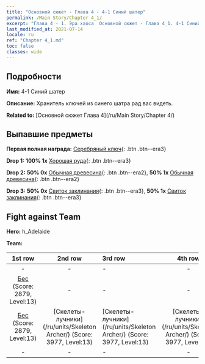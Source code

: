 ```yaml
---
title: "Основной сюжет - Глава 4 - 4-1 Синий шатер"
permalink: /Main Story/Chapter 4_1/
excerpt: "Глава 4 - 1. Эра хаоса  Основной сюжет - Глава 4_1. 4-1 Синий шатер"
last_modified_at: 2021-07-14
locale: ru
ref: "Chapter 4_1.md"
toc: false
classes: wide
---
```


## Подробности

 **Имя:** 4-1 Синий шатер

 **Описание:** Хранитель ключей из синего шатра рад вас видеть.

 **Related to:** [Основной сюжет Глава 4](/ru/Main Story/Chapter 4/)

## Выпавшие предметы

 **Первая полная награда:** [Серебряный ключ](/ItemsRU/con_693/){: .btn .btn--era3}

 **Drop 1:** **100% 1x** [Хорошая руда](/ItemsRU/mat_12/){: .btn .btn--era3}

 **Drop 2:** **50% 0x** [Обычная древесина](/ItemsRU/mat_7/){: .btn .btn--era2}, **50% 1x** [Обычная древесина](/ItemsRU/mat_7/){: .btn .btn--era2}

 **Drop 3:** **50% 0x** [Свиток заклинания](/ItemsRU/con_694/){: .btn .btn--era3}, **50% 1x** [Свиток заклинания](/ItemsRU/con_694/){: .btn .btn--era3}


## Fight against Team
 **Hero:** h_Adelaide

 **Team:**


  | 1st row | 2nd row | 3rd row | 4th row |
  |:----:|:----:|:----|:----:|
  | - | - | - | - |
  | [Бес](/ru/units/Imp/) (Score: 2879, Level:13)  | - | - | - |
  | [Бес](/ru/units/Imp/) (Score: 2879, Level:13)  | [Скелеты-лучники](/ru/units/Skeleton Archer/) (Score: 3977, Level:13)  | [Скелеты-лучники](/ru/units/Skeleton Archer/) (Score: 3977, Level:13)  | [Скелеты-лучники](/ru/units/Skeleton Archer/) (Score: 3977, Level:13)  |
  | - | - | - | - |


